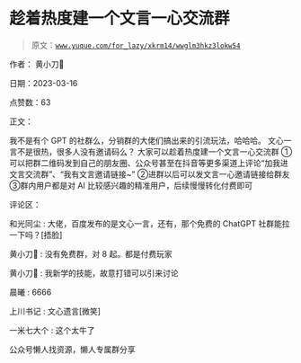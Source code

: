 # 趁着热度建一个文言一心交流群

> 原文：[`www.yuque.com/for_lazy/xkrm14/wwglm3hkz3lokw54`](https://www.yuque.com/for_lazy/xkrm14/wwglm3hkz3lokw54)

作者： 黄小刀🔪

日期：2023-03-16

点赞数：63

正文：

我不是有个 GPT 的社群么，分销群的大佬们搞出来的引流玩法，哈哈哈。 文心一言不是很热，很多人没有邀请码么？ 大家可以趁着热度建一个文言一心交流群 ①可以把群二维码发到自己的朋友圈、公众号甚至在抖音等更多渠道上评论“加我进文言交流群”、“我有文言邀请链接~” ②进群以后可以发文言一心邀请链接给群友 ③群内用户都是对 AI 比较感兴趣的精准用户，后续慢慢转化付费即可

评论区：

和光同尘 : 大佬，百度发布的是文心一言，还有，那个免费的 ChatGPT 社群能拉一下吗？[捂脸]

黄小刀🔪 : 没有免费群，对 8 起。都是付费玩家

黄小刀🔪 : 我新学的技能，故意打错可以引来讨论

晨曦 : 6666

上川书记 : 文心遗言[微笑]

一米七大个 : 这个太牛了

公众号懒人找资源，懒人专属群分享

